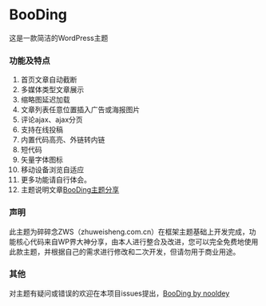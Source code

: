 # BooDing
这是一款简洁的WordPress主题

### 功能及特点
1. 首页文章自动截断
2. 多媒体类型文章展示
3. 缩略图延迟加载
4. 文章列表任意位置插入广告或海报图片
5. 评论ajax、ajax分页
6. 支持在线投稿
7. 内置代码高亮、外链转内链
8. 短代码
9. 矢量字体图标
10. 移动设备浏览自适应
11. 更多功能请自行体会。
12. 主题说明文章[BooDing主题分享](https://github.com/nooldey/WordPress-theme-BooDing)

### 声明
此主题为碎碎念ZWS（zhuweisheng.com.cn）在框架主题基础上开发完成，功能核心代码来自WP界大神分享，由本人进行整合及改进，您可以完全免费地使用此款主题，并根据自己的需求进行修改和二次开发，但请勿用于商业用途。

### 其他
对主题有疑问或错误的欢迎在本项目issues提出，[BooDing by nooldey](https://github.com/nooldey/BooDing)
